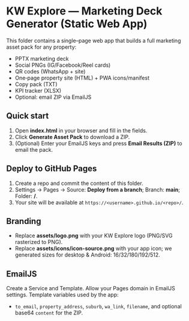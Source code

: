 # KW Explore — Marketing Deck Generator (Static Web App)

This folder contains a single–page web app that builds a full marketing asset pack for any property:
- PPTX marketing deck
- Social PNGs (IG/Facebook/Reel cards)
- QR codes (WhatsApp + site)
- One‑page property site (HTML) + PWA icons/manifest
- Copy pack (TXT)
- KPI tracker (XLSX)
- Optional: email ZIP via EmailJS

## Quick start
1. Open **index.html** in your browser and fill in the fields.
2. Click **Generate Asset Pack** to download a ZIP.
3. (Optional) Enter your EmailJS keys and press **Email Results (ZIP)** to email the pack.

## Deploy to GitHub Pages
1. Create a repo and commit the content of this folder.
2. Settings → Pages → Source: **Deploy from a branch**; Branch: **main**; Folder: **/**.
3. Your site will be available at `https://<username>.github.io/<repo>/`.

## Branding
- Replace **assets/logo.png** with your KW Explore logo (PNG/SVG rasterized to PNG).
- Replace **assets/icons/icon-source.png** with your app icon; we generated sizes for desktop & Android: 16/32/180/192/512.

## EmailJS
Create a Service and Template. Allow your Pages domain in EmailJS settings.
Template variables used by the app:
- `to_email`, `property_address`, `suburb`, `wa_link`, `filename`, and optional base64 `content` for the ZIP.
